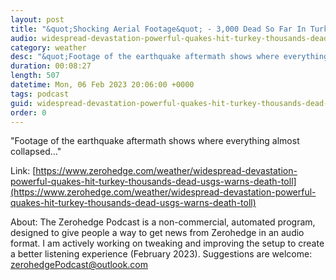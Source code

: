 ```yaml
---
layout: post
title: "&quot;Shocking Aerial Footage&quot; - 3,000 Dead So Far In Turkey-Syria Quake, 1,000s Of Buildings Collapsed"
audio: widespread-devastation-powerful-quakes-hit-turkey-thousands-dead-usgs-warns-death-toll-2
category: weather
desc: "&quot;Footage of the earthquake aftermath shows where everything almost collapsed...&quot; "
duration: 00:08:27
length: 507
datetime: Mon, 06 Feb 2023 20:06:00 +0000
tags: podcast
guid: widespread-devastation-powerful-quakes-hit-turkey-thousands-dead-usgs-warns-death-toll-0
order: 0
---
```

&quot;Footage of the earthquake aftermath shows where everything almost collapsed...&quot; 

Link: [https://www.zerohedge.com/weather/widespread-devastation-powerful-quakes-hit-turkey-thousands-dead-usgs-warns-death-toll](https://www.zerohedge.com/weather/widespread-devastation-powerful-quakes-hit-turkey-thousands-dead-usgs-warns-death-toll)

About: The Zerohedge Podcast is a non-commercial, automated program, designed to give people a way to get news from Zerohedge in an audio format.  I am actively working on tweaking and improving the setup to create a better listening experience (February 2023).  Suggestions are welcome: [zerohedgePodcast@outlook.com](mailto:zerohedgePodcast@outlook.com)
